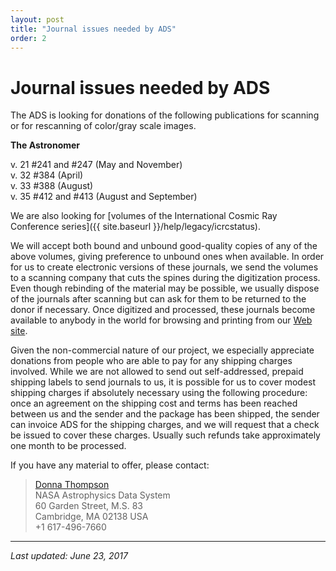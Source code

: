 ```yaml
---
layout: post
title: "Journal issues needed by ADS"
order: 2
---
```

Journal issues needed by ADS
============================

The ADS is looking for donations of the following publications for
scanning or for rescanning of color/gray scale images.

**The Astronomer**

v. 21 \#241 and \#247 (May and November)  
v. 32 \#384 (April)  
v. 33 \#388 (August)  
v. 35 \#412 and \#413 (August and September)  

We are also looking for [volumes of the International Cosmic Ray
Conference series]({{ site.baseurl }}/help/legacy/icrcstatus).

We will accept both bound and unbound good-quality copies of any of the
above volumes, giving preference to unbound ones when available. In
order for us to create electronic versions of these journals, we send
the volumes to a scanning company that cuts the spines during the
digitization process. Even though rebinding of the material may be
possible, we usually dispose of the journals after scanning but can ask
for them to be returned to the donor if necessary. Once digitized and
processed, these journals become available to anybody in the world for
browsing and printing from our [Web site](https://ui.adsabs.harvard.edu).

Given the non-commercial nature of our project, we especially appreciate
donations from people who are able to pay for any shipping charges
involved. While we are not allowed to send out self-addressed, prepaid
shipping labels to send journals to us, it is possible for us to cover
modest shipping charges if absolutely necessary using the following
procedure: once an agreement on the shipping cost and terms has been
reached between us and the sender and the package has been shipped, the
sender can invoice ADS for the shipping charges, and we will request
that a check be issued to cover these charges. Usually such refunds take
approximately one month to be processed.

If you have any material to offer, please contact:

> [Donna Thompson](mailto:dthompson@cfa.harvard.edu)  
> NASA Astrophysics Data System  
> 60 Garden Street, M.S. 83  
> Cambridge, MA 02138 USA  
> +1 617-496-7660  

------------------------------------------------------------------------

*Last updated: June 23, 2017*
